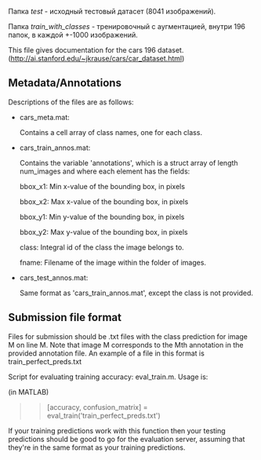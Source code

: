 Папка *test* - исходный тестовый датасет (8041 изображений).

Папка *train_with_classes* - тренировочный с аугментацией, внутри 196 папок, в каждой +-1000 изображений.



This file gives documentation for the cars 196 dataset.
(http://ai.stanford.edu/~jkrause/cars/car_dataset.html)

Metadata/Annotations
----------------------------------------
Descriptions of the files are as follows:

* cars_meta.mat:
  
  Contains a cell array of class names, one for each class.

* cars_train_annos.mat:
  
  Contains the variable 'annotations', which is a struct array of length num_images and where each element has the fields:

    bbox_x1: Min x-value of the bounding box, in pixels
   
    bbox_x2: Max x-value of the bounding box, in pixels
   
    bbox_y1: Min y-value of the bounding box, in pixels
   
    bbox_y2: Max y-value of the bounding box, in pixels
  
    class: Integral id of the class the image belongs to.
  
    fname: Filename of the image within the folder of images.

* cars_test_annos.mat:
  
  Same format as 'cars_train_annos.mat', except the class is not provided.


Submission file format
----------------------------------------
Files for submission should be .txt files with the class prediction for
image M on line M. Note that image M corresponds to the Mth annotation in
the provided annotation file. An example of a file in this format is
train_perfect_preds.txt

Script for evaluating training accuracy: eval_train.m. Usage is:

(in MATLAB)
>> [accuracy, confusion_matrix] = eval_train('train_perfect_preds.txt')


If your training predictions work with this function then your testing
predictions should be good to go for the evaluation server, assuming
that they're in the same format as your training predictions.
